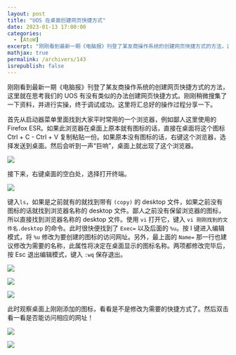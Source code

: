 ```yaml
---
layout: post
title: "UOS 在桌面创建网页快捷方式"
date: 2023-01-13 17:00:00
categories: 
  - [AtoW]
excerpt: "刚刚看到最新一期《电脑报》刊登了某友商操作系统的创建网页快捷方式的方法，这里就在思考我们的 UOS 有没有类似的办法创建网页快捷方式。刚刚稍微搜集了一下资料，并进行实操，终于调试成功。这里将汇总好的操作过程分享一下。"
mathjax: true
permalink: /archivers/143
isrepublish: false
---
```


刚刚看到最新一期《电脑报》刊登了某友商操作系统的创建网页快捷方式的方法，这里就在思考我们的 UOS 有没有类似的办法创建网页快捷方式。刚刚稍微搜集了一下资料，并进行实操，终于调试成功。这里将汇总好的操作过程分享一下。

首先从启动器菜单里面找到大家平时常用的一个浏览器，例如鄙人这里使用的 Firefox ESR。如果此浏览器在桌面上原本就有图标的话，直接在桌面将这个图标 Ctrl + C - Ctrl + V 复制粘贴一份。如果原本没有图标的话，右键这个浏览器，选择发送到桌面。然后会听到一声“巨响”，桌面上就出现了这个浏览器。

![](https://pic1.xuehuaimg-x.com/proxy/https://img-blog.csdnimg.cn/fad39855cb3749cba62ad527cee16f79.png)


接下来，右键桌面的空白处，选择打开终端。

![](https://pic1.xuehuaimg-x.com/proxy/https://img-blog.csdnimg.cn/2ccc6d56820b4d428c36368b92303b34.png)


键入```ls```，如果是之前就有的就找到带有 ```(copy)``` 的 desktop 文件，如果之前没有图标的话就找到浏览器名称的 desktop 文件。鄙人之前没有保留浏览器的图标，所以直接找到浏览器名称的 desktop 文件。使用 ```vi``` 打开它，键入 ```vi 刚刚找到的文件名.desktop``` 的命令。此时很快便找到了 ```Exec=``` 以及后面的 ```%u```。按 I 键进入编辑模式，将 ```%u``` 修改为要创建的图标的访问网址。另外，最上面的 ```Name=``` 那一行也建议修改为需要的名称，此属性将决定在桌面显示的图标名称。两项都修改完毕后，按 Esc 退出编辑模式，键入 ```:wq``` 保存退出。

![](https://pic1.xuehuaimg-x.com/proxy/https://img-blog.csdnimg.cn/180593b2f9bd4aa185c79db9d03b0835.png)

![](https://pic1.xuehuaimg-x.com/proxy/https://img-blog.csdnimg.cn/a66c949a4dcf4877af7ec49881688780.png)

![](https://pic1.xuehuaimg-x.com/proxy/https://img-blog.csdnimg.cn/e58ac27d66884af18f8820bb8920016c.png)

此时观察桌面上刚刚添加的图标，看看是不是修改为需要的快捷方式了。然后双击看一看是否能访问相应的网址！

![](https://pic1.xuehuaimg-x.com/proxy/https://img-blog.csdnimg.cn/2d638f47c209428b913c435e010bf084.png)


![](https://pic1.xuehuaimg-x.com/proxy/https://img-blog.csdnimg.cn/23183ae3b2af4e9b9cb657e2602c0624.png)


